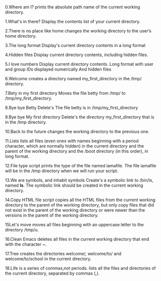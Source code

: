 0.Where am I?
prints the absolute path name of the current working directory.

1.What's in there?
Display the contents list of your current directory.

2.There is no place like home
changes the working directory to the user’s home directory.

3.The long format
Display's current directory contents in a long format

4.Hidden files
Display current directory contents, including hidden files.

5.I love numbers
Display current directory contents.
Long format
with user and group IDs displayed numerically
And hidden files

6.Welcome
creates a directory named my_first_directory in the /tmp/ directory.

7.Bety in my first directory
Moves the file betty from /tmp/ to /tmp/my_first_directory.

8.Bye bye Betty
Delete's The file betty is in /tmp/my_first_directory

9.Bye bye My first directory
Delete's the directory my_first_directory that is in the /tmp directory.

10.Back to the future
changes the working directory to the previous one.

11.Lists
lists all files (even ones with names beginning with a period character, which are normally hidden) in the current directory and the parent of the working directory and the /boot directory (in this order), in long format.

12.File type
script prints the type of the file named iamafile. The file iamafile will be in the /tmp directory when we will run your script.

13.We are symbols, and inhabit symbols
Create's a symbolic link to /bin/ls, named __ls__. The symbolic link should be created in the current working directory.

14.Copy HTML file
script copies all the HTML files from the current working directory to the parent of the working directory, but only copy files that did not exist in the parent of the working directory or were newer than the versions in the parent of the working directory.

15Let's move
moves all files beginning with an uppercase letter to the directory /tmp/u.

16.Clean Emacs
deletes all files in the current working directory that end with the character ~.

17.Tree
 creates the directories welcome/, welcome/to/ and welcome/to/school in the current directory.

18.Life is a series of commas,not periods.
lists all the files and directories of the current directory, separated by commas (,).



